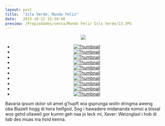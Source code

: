 ```yaml
---
layout: post
title:  "Isla Verde, Mundo Feliz"
date:   2015-10-22 15:39:40
preview: /Propiedades/venta/Mundo Feliz Isla Verde/13.JPG
---
```


<center>
	<div class="mainImg">
		<img src="/Edweb/Propiedades/venta/Mundo Feliz Isla Verde/13.JPG" class="custom">
	</div>
	<!--aqui comienza las fotos pequeñas -->
	<ul class="thumbnails">
	  <li>
	    <a href="/Edweb/Propiedades/venta/Mundo Feliz Isla Verde/13.JPG">
	      <img class="tumbnails" src="/Edweb/Propiedades/venta/Mundo Feliz Isla Verde/13.JPG" alt="Thumbnail">
	    </a>
	  </li>
	  <li>
	    <a href="/Edweb/Propiedades/venta/Mundo Feliz Isla Verde/4.JPG">
	      <img class="tumbnails" src="/Edweb/Propiedades/venta/Mundo Feliz Isla Verde/4.JPG" alt="Thumbnail">
	    </a>
	  </li>
	  <li>
	    <a href="/Edweb/Propiedades/venta/Mundo Feliz Isla Verde/5.JPG">
	      <img class="tumbnails" src="/Edweb/Propiedades/venta/Mundo Feliz Isla Verde/5.JPG" alt="Thumbnail">
	    </a>
	  </li>
	  <li>
	    <a href="/Edweb/Propiedades/venta/Mundo Feliz Isla Verde/6.JPG">
	      <img class="tumbnails" src="/Edweb/Propiedades/venta/Mundo Feliz Isla Verde/6.JPG" alt="Thumbnail">
	    </a>
	  </li>
	  <li>
	    <a href="/Edweb/Propiedades/venta/Mundo Feliz Isla Verde/7.JPG">
	      <img class="tumbnails" src="/Edweb/Propiedades/venta/Mundo Feliz Isla Verde/7.JPG" alt="Thumbnail">
	    </a>
	  </li>
	  <li>
	    <a href="/Edweb/Propiedades/venta/Mundo Feliz Isla Verde/8.JPG">
	      <img class="tumbnails" src="/Edweb/Propiedades/venta/Mundo Feliz Isla Verde/8.JPG" alt="Thumbnail">
	    </a>
	  </li>
	  <li>
	    <a href="/Edweb/Propiedades/venta/Mundo Feliz Isla Verde/8.JPG">
	      <img class="tumbnails" src="/Edweb/Propiedades/venta/Mundo Feliz Isla Verde/8.JPG" alt="Thumbnail">
	    </a>
	  </li>
	  <li>
	    <a href="/Edweb/Propiedades/venta/Mundo Feliz Isla Verde/8.JPG">
	      <img class="tumbnails" src="/Edweb/Propiedades/venta/Mundo Feliz Isla Verde/8.JPG" alt="Thumbnail">
	    </a>
	  </li>
	  <li>
	    <a href="/Edweb/Propiedades/venta/Mundo Feliz Isla Verde/11.JPG">
	      <img class="tumbnails" src="/Edweb/Propiedades/venta/Mundo Feliz Isla Verde/11.JPG" alt="Thumbnail">
	    </a>
	  </li>
	  <li>
	    <a href="/Edweb/Propiedades/venta/Mundo Feliz Isla Verde/12.JPG">
	      <img class="tumbnails" src="/Edweb/Propiedades/venta/Mundo Feliz Isla Verde/12.JPG" alt="Thumbnail">
	    </a>
	  </li>
	</ul>
	<script src="https://ajax.googleapis.com/ajax/libs/jquery/1.9.1/jquery.min.js"></script>
	<script type="text/javascript" src="/js/jquery.simpleGal.js"></script>
	<script>
		$(document).ready(function () {
			$('.thumbnails').simpleGal({
				mainImage: '.custom'
			});
		});
	</script>
</center>

Bavaria ipsum dolor sit amet g’hupft wia gsprunga wolln dringma aweng oba Biazelt hogg di hera helfgod. Sog i hawadere midananda nomoi a bissal wos gehd ollaweil gor kumm geh naa jo leck mi, Xaver: Weiznglasl i hob di liab des muas ma hoid kenna.
